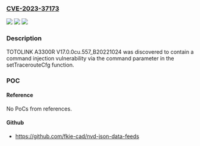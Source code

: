 ### [CVE-2023-37173](https://cve.mitre.org/cgi-bin/cvename.cgi?name=CVE-2023-37173)
![](https://img.shields.io/static/v1?label=Product&message=n%2Fa&color=blue)
![](https://img.shields.io/static/v1?label=Version&message=n%2Fa&color=blue)
![](https://img.shields.io/static/v1?label=Vulnerability&message=n%2Fa&color=brighgreen)

### Description

TOTOLINK A3300R V17.0.0cu.557_B20221024 was discovered to contain a command injection vulnerability via the command parameter in the setTracerouteCfg function.

### POC

#### Reference
No PoCs from references.

#### Github
- https://github.com/fkie-cad/nvd-json-data-feeds

